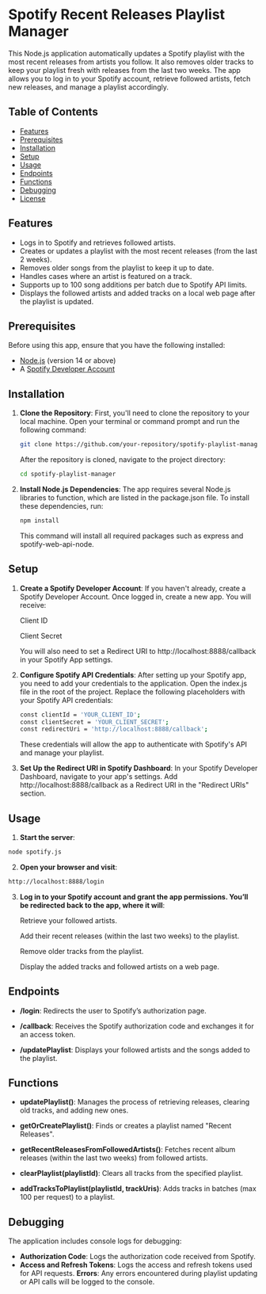 # Spotify Recent Releases Playlist Manager

This Node.js application automatically updates a Spotify playlist with the most recent releases from artists you follow. It also removes older tracks to keep your playlist fresh with releases from the last two weeks. The app allows you to log in to your Spotify account, retrieve followed artists, fetch new releases, and manage a playlist accordingly.

## Table of Contents
- [Features](#features)
- [Prerequisites](#prerequisites)
- [Installation](#installation)
- [Setup](#setup)
- [Usage](#usage)
- [Endpoints](#endpoints)
- [Functions](#functions)
- [Debugging](#debugging)
- [License](#license)

## Features
- Logs in to Spotify and retrieves followed artists.
- Creates or updates a playlist with the most recent releases (from the last 2 weeks).
- Removes older songs from the playlist to keep it up to date.
- Handles cases where an artist is featured on a track.
- Supports up to 100 song additions per batch due to Spotify API limits.
- Displays the followed artists and added tracks on a local web page after the playlist is updated.

## Prerequisites
Before using this app, ensure that you have the following installed:
- [Node.js](https://nodejs.org) (version 14 or above)
- A [Spotify Developer Account](https://developer.spotify.com/dashboard/login)

## Installation

1. **Clone the Repository**:
   First, you'll need to clone the repository to your local machine. Open your terminal or command prompt and run the following command:
   ```bash
   git clone https://github.com/your-repository/spotify-playlist-manager.git
   ```
   After the repository is cloned, navigate to the project directory:
   ```bash
   cd spotify-playlist-manager
   
2. **Install Node.js Dependencies**:
   The app requires several Node.js libraries to function, which are listed in the package.json file.
     To install these dependencies, run:
    ```bash
    npm install
    ```
      This command will install all required packages such as express and spotify-web-api-node.
## Setup
1. **Create a Spotify Developer Account**:
   If you haven't already, create a Spotify Developer Account. Once logged in, create a new app. You will receive:

    Client ID

    Client Secret

   You will also need to set a Redirect URI to http://localhost:8888/callback in your Spotify App settings.

2. **Configure Spotify API Credentials**:
   After setting up your Spotify app, you need to add your credentials to the application.
   Open the index.js file in the root of the project.
   Replace the following placeholders with your Spotify API credentials:
    ```bash
    const clientId = 'YOUR_CLIENT_ID';
    const clientSecret = 'YOUR_CLIENT_SECRET';
    const redirectUri = 'http://localhost:8888/callback';
    ```
    
   These credentials will allow the app to authenticate with Spotify's API and manage your playlist.

3. **Set Up the Redirect URI in Spotify Dashboard**:
  In your Spotify Developer Dashboard, navigate to your app's settings.
  Add http://localhost:8888/callback as a Redirect URI in the "Redirect URIs" section.

## Usage
1. **Start the server**:

```bash
node spotify.js
```

2. **Open your browser and visit**:

```bash
http://localhost:8888/login
```

3. **Log in to your Spotify account and grant the app permissions. You’ll be redirected back to the app, where it will**:

   Retrieve your followed artists.

   Add their recent releases (within the last two weeks) to the playlist.

   Remove older tracks from the playlist.

   Display the added tracks and followed artists on a web page.

## Endpoints
 - **/login**: Redirects the user to Spotify’s authorization page.

 - **/callback**: Receives the Spotify authorization code and exchanges it for an access token.

 - **/updatePlaylist**: Displays your followed artists and the songs added to the playlist.

## Functions

- **updatePlaylist()**: Manages the process of retrieving releases, clearing old tracks, and adding new ones.

- **getOrCreatePlaylist()**: Finds or creates a playlist named "Recent Releases".

- **getRecentReleasesFromFollowedArtists()**: Fetches recent album releases (within the last two weeks) from followed artists.

- **clearPlaylist(playlistId)**: Clears all tracks from the specified playlist.

- **addTracksToPlaylist(playlistId, trackUris)**: Adds tracks in batches (max 100 per request) to a playlist.

## Debugging

The application includes console logs for debugging:

   - **Authorization Code**: Logs the authorization code received from Spotify.
   - **Access and Refresh Tokens**: Logs the access and refresh tokens used for API requests.
   **Errors**: Any errors encountered during playlist updating or API calls will be logged to the console.

